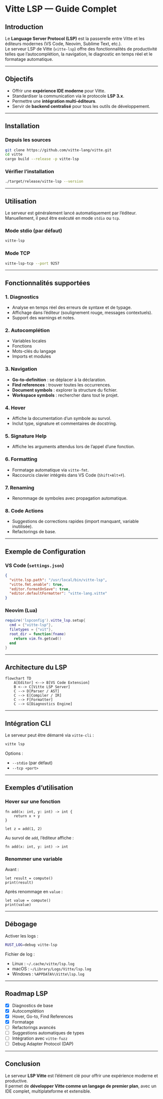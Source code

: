 # Vitte LSP — Guide Complet

## Introduction
Le **Language Server Protocol (LSP)** est la passerelle entre Vitte et les éditeurs modernes (VS Code, Neovim, Sublime Text, etc.).  
Le serveur LSP de Vitte (`vitte-lsp`) offre des fonctionnalités de productivité telles que l’autocomplétion, la navigation, le diagnostic en temps réel et le formatage automatique.

---

## Objectifs
- Offrir une **expérience IDE moderne** pour Vitte.
- Standardiser la communication via le protocole **LSP 3.x**.
- Permettre une **intégration multi-éditeurs**.
- Servir de **backend centralisé** pour tous les outils de développement.

---

## Installation

### Depuis les sources
```bash
git clone https://github.com/vitte-lang/vitte.git
cd vitte
cargo build --release -p vitte-lsp
```

### Vérifier l’installation
```bash
./target/release/vitte-lsp --version
```

---

## Utilisation

Le serveur est généralement lancé automatiquement par l’éditeur.  
Manuellement, il peut être exécuté en mode `stdio` ou `tcp`.

### Mode stdio (par défaut)
```bash
vitte-lsp
```

### Mode TCP
```bash
vitte-lsp-tcp --port 9257
```

---

## Fonctionnalités supportées

### 1. Diagnostics
- Analyse en temps réel des erreurs de syntaxe et de typage.
- Affichage dans l’éditeur (soulignement rouge, messages contextuels).
- Support des warnings et notes.

### 2. Autocomplétion
- Variables locales
- Fonctions
- Mots-clés du langage
- Imports et modules

### 3. Navigation
- **Go-to-definition** : se déplacer à la déclaration.
- **Find references** : trouver toutes les occurrences.
- **Document symbols** : explorer la structure du fichier.
- **Workspace symbols** : rechercher dans tout le projet.

### 4. Hover
- Affiche la documentation d’un symbole au survol.
- Inclut type, signature et commentaires de docstring.

### 5. Signature Help
- Affiche les arguments attendus lors de l’appel d’une fonction.

### 6. Formatting
- Formatage automatique via `vitte-fmt`.
- Raccourcis clavier intégrés dans VS Code (`Shift+Alt+F`).

### 7. Renaming
- Renommage de symboles avec propagation automatique.

### 8. Code Actions
- Suggestions de corrections rapides (import manquant, variable inutilisée).
- Refactorings de base.

---

## Exemple de Configuration

### VS Code (`settings.json`)
```json
{
  "vitte.lsp.path": "/usr/local/bin/vitte-lsp",
  "vitte.fmt.enable": true,
  "editor.formatOnSave": true,
  "editor.defaultFormatter": "vitte-lang.vitte"
}
```

### Neovim (Lua)
```lua
require('lspconfig').vitte_lsp.setup{
  cmd = {"vitte-lsp"},
  filetypes = {"vit"},
  root_dir = function(fname)
    return vim.fn.getcwd()
  end
}
```

---

## Architecture du LSP

```mermaid
flowchart TD
    A[Editor] <--> B[VS Code Extension]
    B <--> C[Vitte LSP Server]
    C --> D[Parser / AST]
    C --> E[Compiler / IR]
    C --> F[Formatter]
    C --> G[Diagnostics Engine]
```

---

## Intégration CLI

Le serveur peut être démarré via `vitte-cli` :
```bash
vitte lsp
```
Options :
- `--stdio` (par défaut)
- `--tcp <port>`

---

## Exemples d’utilisation

### Hover sur une fonction
```vit
fn add(x: int, y: int) -> int {
    return x + y
}

let z = add(1, 2)
```
Au survol de `add`, l’éditeur affiche :
```
fn add(x: int, y: int) -> int
```

### Renommer une variable
Avant :
```vit
let result = compute()
print(result)
```
Après renommage en `value` :
```vit
let value = compute()
print(value)
```

---

## Débogage

Activer les logs :
```bash
RUST_LOG=debug vitte-lsp
```

Fichier de log :
- Linux : `~/.cache/vitte/lsp.log`
- macOS : `~/Library/Logs/Vitte/lsp.log`
- Windows : `%APPDATA%\Vitte\lsp.log`

---

## Roadmap LSP
- [x] Diagnostics de base
- [x] Autocomplétion
- [x] Hover, Go-to, Find References
- [x] Formatage
- [ ] Refactorings avancés
- [ ] Suggestions automatiques de types
- [ ] Intégration avec `vitte-fuzz`
- [ ] Debug Adapter Protocol (DAP)

---

## Conclusion
Le serveur **LSP Vitte** est l’élément clé pour offrir une expérience moderne et productive.  
Il permet de **développer Vitte comme un langage de premier plan**, avec un IDE complet, multiplateforme et extensible.